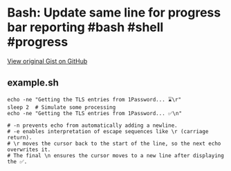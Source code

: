 # Bash: Update same line for progress bar reporting #bash #shell #progress

[View original Gist on GitHub](https://gist.github.com/Integralist/52f5787154bf516628c8777dc3455a99)

## example.sh

```shell
echo -ne "Getting the TLS entries from 1Password... ⌛\r"
sleep 2  # Simulate some processing
echo -ne "Getting the TLS entries from 1Password... ✅\n"

# -n prevents echo from automatically adding a newline.
# -e enables interpretation of escape sequences like \r (carriage return).
# \r moves the cursor back to the start of the line, so the next echo overwrites it.
# The final \n ensures the cursor moves to a new line after displaying the ✅.
```

